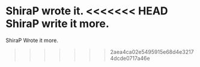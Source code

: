 ShiraP wrote it.
<<<<<<< HEAD
ShiraP write it more.
=======
ShiraP Wrote it more.
>>>>>>> 2aea4ca02e5495915e68d4e32174dcde0717a46e

